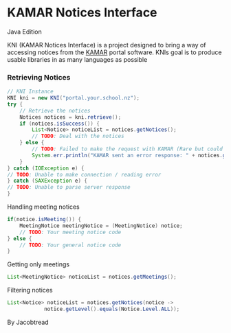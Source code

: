 # KAMAR Notices Interface 
Java Edition

KNI (KAMAR Notices Interface) is a project designed to bring a way of accessing notices from
the [KAMAR](https://kamar.nz) portal software. KNIs goal is to produce usable libraries in as many
languages as possible


### Retrieving Notices
```java
// KNI Instance
KNI kni = new KNI("portal.your.school.nz");
try {
    // Retrieve the notices
    Notices notices = kni.retrieve();
    if (notices.isSuccess()) {
        List<Notice> noticeList = notices.getNotices();
        // TODO: Deal with the notices
    } else {
        // TODO: Failed to make the request with KAMAR (Rare but could happen)
        System.err.println("KAMAR sent an error response: " + notices.getErrorMessage());
    }
} catch (IOException e) {
// TODO: Unable to make connection / reading error
} catch (SAXException e) {
// TODO: Unable to parse server response
}
```
Handling meeting notices
```java
if(notice.isMeeting()) {
    MeetingNotice meetingNotice = (MeetingNotice) notice;
    // TODO: Your meeting notice code
} else {
    // TODO: Your general notice code
}
```
Getting only meetings
```java
List<MeetingNotice> noticeList = notices.getMeetings();
```
Filtering notices
```java
List<Notice> noticeList = notices.getNotices(notice -> 
            notice.getLevel().equals(Notice.Level.ALL));
```

By Jacobtread